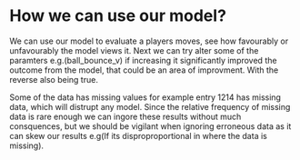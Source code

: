 # How we can use our model?
We can use our model to evaluate a players moves, see how favourably or unfavourably the model views it. Next we can try alter some of the paramters e.g.(ball_bounce_v) if increasing it significantly improved the outcome from the model, that could be an area of improvment. With the reverse also being true.

Some of the data has missing values for example entry 1214 has missing data, which will distrupt any model. Since the relative frequency of missing data is rare enough we can ingore these results without much consquences, but we should be vigilant when ignoring erroneous data as it can skew our results e.g(If its disproproportional in where the data is missing).

